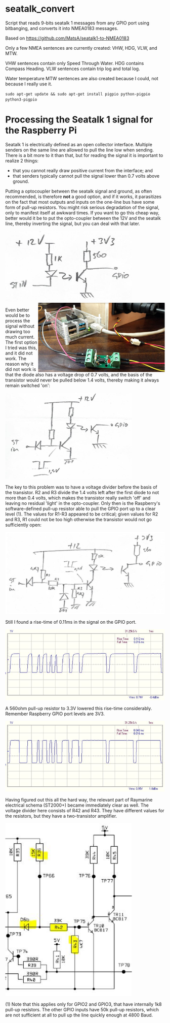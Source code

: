 # seatalk_convert
Script that reads 9-bits seatalk 1 messages from any GPIO port using bitbanging, and converts it into NMEA0183 messages.

Based on https://github.com/MatsA/seatalk1-to-NMEA0183

Only a few NMEA sentences are currently created: VHW, HDG, VLW, and MTW.

VHW sentences contain only Speed Through Water. HDG contains Compass Heading. VLW sentences contain trip log and total log.

Water temperature MTW sentences are also created because I could, not because I really use it.

`sudo apt-get update && sudo apt-get install pigpio python-pigpio python3-pigpio`

# Processing the Seatalk 1 signal for the Raspberry Pi
Seatalk 1 is electrically defined as an open collector interface. Multiple senders on the same line are allowed to pull the line low when sending. There is a bit more to it than that, but for reading the signal it is important to realize 2 things:
- that you cannot really draw positive current from the interface; and 
- that senders typically cannot pull the signal lower than 0.7 volts above ground. 

Putting a optocoupler between the seatalk signal and ground, as often recommended, is therefore **not** a good option, and if it works, it parasitizes on the fact that most outputs and inputs on the one-line bus have some form of pull-up resistors. You might risk serious degradation of the signal, only to manifest itself at awkward times. If you want to go this cheap way, better would it be to put the opto-coupler between the 12V and the seatalk line, thereby inverting the signal, but you can deal with that later.

<img src="img/img6.jpg" width=400/> <img src="img/img7.jpg" width="400" align="right"/>

Even better would be to process the signal without drawing too much current. The first option I tried was this, and it did not work. The reason why it did not work is that the diode also has a voltage drop of 0.7 volts, and the basis of the transistor would never be pulled below 1.4 volts, thereby making it always remain switched 'on':

<img src="img/img1.jpg" width=400/>

The key to this problem was to have a voltage divider before the basis of the transistor. R2 and R3 divide the 1.4 volts left after the first diode to not more than 0.4 volts, which makes the transistor really switch 'off' and leaving no residual 'light' in the opto-coupler. Only then is the Raspberry's software-defined pull-up resistor able to pull the GPIO port up to a clear level (1). The values for R1-R3 appeared to be critical; given values for R2 and R3, R1 could not be too high otherwise the transistor would not go sufficiently open:

<img src="img/img2.jpg" width=600/>

Still I found a rise-time of 0.11ms in the signal on the GPIO port.

<img src="img/img3.jpg" xwidth=400/>

A 560ohm pull-up resistor to 3.3V lowered this rise-time considerably. Remember Raspberry GPIO port levels are 3V3.
 
<img src="img/img4.jpg" xwidth=400/>

Having figured out this all the hard way, the relevant part of Raymarine electrical schema (ST2000+) became immediately clear as well. The voltage divider here consists of R42 and R43. They have different values for the resistors, but they have a two-transistor amplifier.

<img src="img/img5.jpg" width=400/>

(1) Note that this applies only for GPIO2 and GPIO3, that have internally 1k8 pull-up resistors. The other GPIO inputs have 50k pull-up resistors, which are not sufficient at all to pull up the line quickly enough at 4800 Baud.
